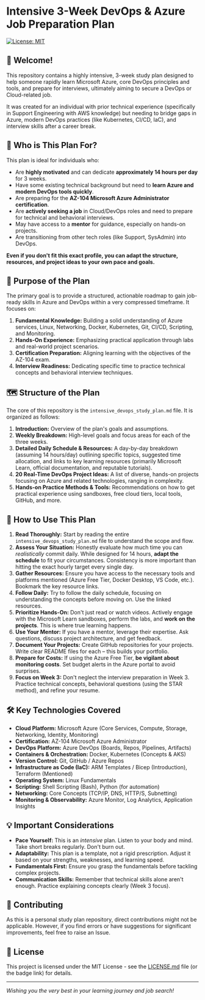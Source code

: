 # Intensive 3-Week DevOps & Azure Job Preparation Plan

[![License: MIT](https://img.shields.io/badge/License-MIT-yellow.svg)](https://opensource.org/licenses/MIT)

## 👋 Welcome!

This repository contains a highly intensive, 3-week study plan designed to help someone rapidly learn Microsoft Azure, core DevOps principles and tools, and prepare for interviews, ultimately aiming to secure a DevOps or Cloud-related job.

It was created for an individual with prior technical experience (specifically in Support Engineering with AWS knowledge) but needing to bridge gaps in Azure, modern DevOps practices (like Kubernetes, CI/CD, IaC), and interview skills after a career break.

## 🤔 Who is This Plan For?

This plan is ideal for individuals who:

*   Are **highly motivated** and can dedicate **approximately 14 hours per day** for 3 weeks.
*   Have some existing technical background but need to **learn Azure and modern DevOps tools quickly**.
*   Are preparing for the **AZ-104 Microsoft Azure Administrator certification**.
*   Are **actively seeking a job** in Cloud/DevOps roles and need to prepare for technical and behavioral interviews.
*   May have access to a **mentor** for guidance, especially on hands-on projects.
*   Are transitioning from other tech roles (like Support, SysAdmin) into DevOps.

**Even if you don't fit this exact profile, you can adapt the structure, resources, and project ideas to your own pace and goals.**

## 🎯 Purpose of the Plan

The primary goal is to provide a structured, actionable roadmap to gain job-ready skills in Azure and DevOps within a very compressed timeframe. It focuses on:

1.  **Fundamental Knowledge:** Building a solid understanding of Azure services, Linux, Networking, Docker, Kubernetes, Git, CI/CD, Scripting, and Monitoring.
2.  **Hands-On Experience:** Emphasizing practical application through labs and real-world project scenarios.
3.  **Certification Preparation:** Aligning learning with the objectives of the AZ-104 exam.
4.  **Interview Readiness:** Dedicating specific time to practice technical concepts and behavioral interview techniques.

## 🗺️ Structure of the Plan

The core of this repository is the `intensive_devops_study_plan.md` file. It is organized as follows:

1.  **Introduction:** Overview of the plan's goals and assumptions.
2.  **Weekly Breakdown:** High-level goals and focus areas for each of the three weeks.
3.  **Detailed Daily Schedule & Resources:** A day-by-day breakdown (assuming 14 hours/day) outlining specific topics, suggested time allocation, and links to key learning resources (primarily Microsoft Learn, official documentation, and reputable tutorials).
4.  **20 Real-Time DevOps Project Ideas:** A list of diverse, hands-on projects focusing on Azure and related technologies, ranging in complexity.
5.  **Hands-on Practice Methods & Tools:** Recommendations on how to get practical experience using sandboxes, free cloud tiers, local tools, GitHub, and more.

## 🚀 How to Use This Plan

1.  **Read Thoroughly:** Start by reading the entire `intensive_devops_study_plan.md` file to understand the scope and flow.
2.  **Assess Your Situation:** Honestly evaluate how much time you can *realistically* commit daily. While designed for 14 hours, **adapt the schedule** to fit your circumstances. Consistency is more important than hitting the exact hourly target every single day.
3.  **Gather Resources:** Ensure you have access to the necessary tools and platforms mentioned (Azure Free Tier, Docker Desktop, VS Code, etc.). Bookmark the key resource links.
4.  **Follow Daily:** Try to follow the daily schedule, focusing on understanding the concepts before moving on. Use the linked resources.
5.  **Prioritize Hands-On:** Don't just read or watch videos. Actively engage with the Microsoft Learn sandboxes, perform the labs, and **work on the projects**. This is where true learning happens.
6.  **Use Your Mentor:** If you have a mentor, leverage their expertise. Ask questions, discuss project architecture, and get feedback.
7.  **Document Your Projects:** Create GitHub repositories for your projects. Write clear README files for each – this builds your portfolio.
8.  **Prepare for Costs:** If using the Azure Free Tier, **be vigilant about monitoring costs**. Set budget alerts in the Azure portal to avoid surprises.
9.  **Focus on Week 3:** Don't neglect the interview preparation in Week 3. Practice technical concepts, behavioral questions (using the STAR method), and refine your resume.

## 🛠️ Key Technologies Covered

*   **Cloud Platform:** Microsoft Azure (Core Services, Compute, Storage, Networking, Identity, Monitoring)
*   **Certification:** AZ-104 Microsoft Azure Administrator
*   **DevOps Platform:** Azure DevOps (Boards, Repos, Pipelines, Artifacts)
*   **Containers & Orchestration:** Docker, Kubernetes (Concepts & AKS)
*   **Version Control:** Git, GitHub / Azure Repos
*   **Infrastructure as Code (IaC):** ARM Templates / Bicep (Introduction), Terraform (Mentioned)
*   **Operating System:** Linux Fundamentals
*   **Scripting:** Shell Scripting (Bash), Python (for automation)
*   **Networking:** Core Concepts (TCP/IP, DNS, HTTP/S, Subnetting)
*   **Monitoring & Observability:** Azure Monitor, Log Analytics, Application Insights

## 💡 Important Considerations

*   **Pace Yourself:** This is an *intensive* plan. Listen to your body and mind. Take short breaks regularly. Don't burn out.
*   **Adaptability:** This plan is a template, not a rigid prescription. Adjust it based on your strengths, weaknesses, and learning speed.
*   **Fundamentals First:** Ensure you grasp the fundamentals before tackling complex projects.
*   **Communication Skills:** Remember that technical skills alone aren't enough. Practice explaining concepts clearly (Week 3 focus).

## 🤝 Contributing

As this is a personal study plan repository, direct contributions might not be applicable. However, if you find errors or have suggestions for significant improvements, feel free to raise an Issue.

## 📜 License

This project is licensed under the MIT License - see the [LICENSE.md](LICENSE.md) file (or the badge link) for details.

---

*Wishing you the very best in your learning journey and job search!*
